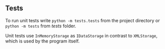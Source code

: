 ## Tests

To run unit tests write ```python -m tests.tests``` from the project directory or ```python -m tests``` from *tests* folder.

Unit tests use ```InMemoryStorage``` as ```IDataStorage``` in contrast to ```XMLStorage```, which is used by the program itself.